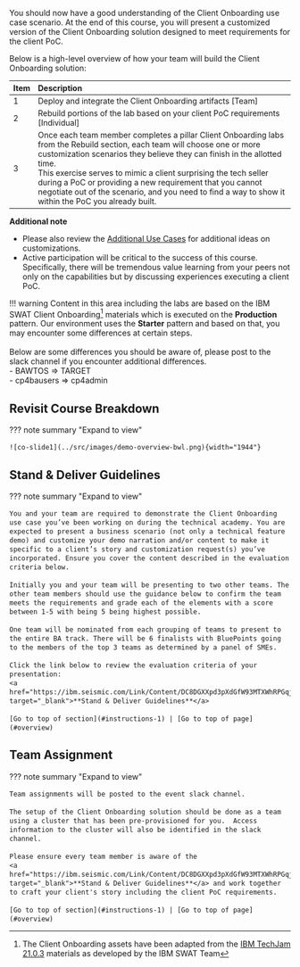 
You should now have a good understanding of the Client Onboarding use case scenario. At the end of this course, you will present a customized version of the Client Onboarding solution designed to meet requirements for the client PoC.  

Below is a high-level overview of how your team will build the Client Onboarding solution:

| Item | Description                                                                        |
| :--- | :--------------------------------------------------------------------------------- |
| 1    | Deploy and integrate the Client Onboarding artifacts [Team]                        |
| 2    | Rebuild portions of the lab based on your client PoC requirements [Individual]     |
| 3    | Once each team member completes a pillar Client Onboarding labs from the Rebuild section, each team will choose one or more customization scenarios they believe they can finish in the allotted time. <br> This exercise serves to mimic a client surprising the tech seller during a PoC or providing a new requirement that you cannot negotiate out of the scenario, and you need to find a way to show it within the PoC you already built. |

**Additional note**  
  - Please also review the [Additional Use Cases](./Additional-Use-Cases.md) for additional ideas on customizations.  
  - Active participation will be critical to the success of this course. Specifically, there will be tremendous value learning  from your peers not only on the capabilities but by discussing experiences executing a client PoC.

!!! warning
    Content in this area including the labs are based on the IBM SWAT Client Onboarding[^1] materials which is executed on the **Production** pattern.  Our environment uses the **Starter** pattern and based on that, you may encounter some differences at certain steps.  
    <br>
    Below are some differences you should be aware of, please post to the slack channel if you encounter additional differences.  
    - BAWTOS => TARGET  
    - cp4bausers => cp4admin  

[^1]:
    The Client Onboarding assets have been adapted from the
    <a href="https://github.com/IBM/cp4ba-labs/tree/main/21.0.3" target="_blank">IBM TechJam 21.0.3</a>
    materials as developed by the IBM SWAT Team  


## Revisit Course Breakdown
<a name="course-breadown"></a>
??? note summary "Expand to view"
  
    ![co-slide1](../src/images/demo-overview-bwl.png){width="1944"}


## Stand & Deliver Guidelines
<a name="instructions-1"></a>

??? note summary "Expand to view"

    You and your team are required to demonstrate the Client Onboarding use case you’ve been working on during the technical academy. You are expected to present a business scenario (not only a technical feature demo) and customize your demo narration and/or content to make it specific to a client’s story and customization request(s) you’ve incorporated. Ensure you cover the content described in the evaluation criteria below.  
    
    Initially you and your team will be presenting to two other teams. The other team members should use the guidance below to confirm the team meets the requirements and grade each of the elements with a score between 1-5 with being 5 being highest possible.       
    
    One team will be nominated from each grouping of teams to present to the entire BA track. There will be 6 finalists with BluePoints going to the members of the top 3 teams as determined by a panel of SMEs.  

    Click the link below to review the evaluation criteria of your presentation:  
    <a href="https://ibm.seismic.com/Link/Content/DC8DGXXpd3pXdGfW93MTXWhRPGqj" target="_blank">**Stand & Deliver Guidelines**</a>  

    [Go to top of section](#instructions-1) | [Go to top of page](#overview)


## Team Assignment
<a name="instructions-2"></a>
??? note summary "Expand to view"

    Team assignments will be posted to the event slack channel.

    The setup of the Client Onboarding solution should be done as a team using a cluster that has been pre-provisioned for you.  Access information to the cluster will also be identified in the slack channel.  
    
    Please ensure every team member is aware of the
    <a href="https://ibm.seismic.com/Link/Content/DC8DGXXpd3pXdGfW93MTXWhRPGqj" target="_blank">**Stand & Deliver Guidelines**</a> and work together to craft your client's story including the client PoC requirements.  
    
    [Go to top of section](#instructions-1) | [Go to top of page](#overview)
